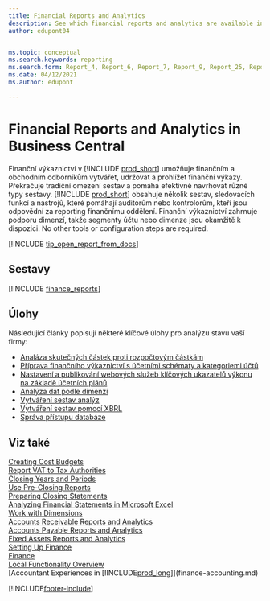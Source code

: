 ```yaml
---
title: Financial Reports and Analytics
description: See which financial reports and analytics are available in the standard version of Business Central so that you can keep track of your business. Use report 38 for profit/loss (P&L) reporting.
author: edupont04


ms.topic: conceptual
ms.search.keywords: reporting
ms.search.form: Report_4, Report_6, Report_7, Report_9, Report_25, Report_38
ms.date: 04/12/2021
ms.author: edupont

---
```

# Financial Reports and Analytics in Business Central

Finanční výkaznictví v [!INCLUDE [prod_short](includes/prod_short.md)] umožňuje finančním a obchodním odborníkům vytvářet, udržovat a prohlížet finanční výkazy. Překračuje tradiční omezení sestav a pomáhá efektivně navrhovat různé typy sestavy. [!INCLUDE [prod_short](includes/prod_short.md)] obsahuje několik sestav, sledovacích funkcí a nástrojů, které pomáhají auditorům nebo kontrolorům, kteří jsou odpovědní za reporting finančnímu oddělení. Finanční výkaznictví zahrnuje podporu dimenzí, takže segmenty účtu nebo dimenze jsou okamžitě k dispozici. No other tools or configuration steps are required.

[!INCLUDE [tip_open_report_from_docs](includes/tip-open-report-from-docs.md)]

## Sestavy
[!INCLUDE [finance_reports](includes/finance-reports-include.md)]

## Úlohy

Následující články popisují některé klíčové úlohy pro analýzu stavu vaší firmy:

* [Analáza skutečných částek proti rozpočtovým částkám](bi-how-analyze-actual-versus-budget.md)
* [Příprava finančního výkaznictví s účetními schématy a kategoriemi účtů](bi-how-work-account-schedule.md)
* [Nastavení a publikování webových služeb klíčových ukazatelů výkonu na základě účetních plánů](bi-how-to-set-up-and-publish-kpi-web-services-based-on-account-schedules.md)
* [Analýza dat podle dimenzí](bi-how-analyze-data-dimension.md)
* [Vytváření sestav analýz](bi-how-create-analysis-views-reports.md)
* [Vytváření sestav pomocí XBRL](bi-create-reports-with-xbrl.md)
* [Správa přístupu databáze](admin-data-access-intent.md)

## Viz také

[Creating Cost Budgets](finance-create-cost-budgets.md)  
[Report VAT to Tax Authorities](finance-how-report-vat.md)  
[Closing Years and Periods](year-close-years-periods.md)  
[Use Pre-Closing Reports](year-prepare-preclose-reports.md)  
[Preparing Closing Statements](year-prepare-close-statement.md)  
[Analyzing Financial Statements in Microsoft Excel](finance-analyze-excel.md)  
[Work with Dimensions](finance-dimensions.md)  
[Accounts Receivable Reports and Analytics](receivables-reports.md)  
[Accounts Payable Reports and Analytics](payables-reports.md)  
[Fixed Assets Reports and Analytics](fa-reports.md)  
[Setting Up Finance](finance-setup-finance.md)  
[Finance](finance.md)  
[Local Functionality Overview](about-localization.md)  
[Accountant Experiences in [!INCLUDE[prod_long](includes/prod_long.md)]](finance-accounting.md)


[!INCLUDE[footer-include](includes/footer-banner.md)]
